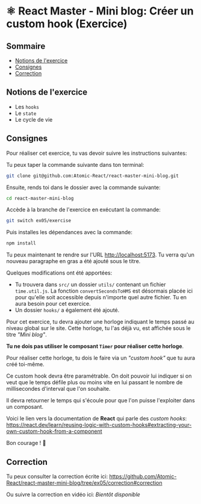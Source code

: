 # ⚛️ React Master - Mini blog: Créer un custom hook (Exercice)

## Sommaire

<!-- no toc -->
-   [Notions de l'exercice](#notions-de-lexercice)
-   [Consignes](#consignes)
-   [Correction](#correction)

## Notions de l'exercice

-   Les `hooks`
-   Le `state`
-   Le cycle de vie

## Consignes

Pour réaliser cet exercice, tu vas devoir suivre les instructions suivantes:

Tu peux taper la commande suivante dans ton terminal:

```bash
git clone git@github.com:Atomic-React/react-master-mini-blog.git
```

Ensuite, rends toi dans le dossier avec la commande suivante:

```bash
cd react-master-mini-blog
```

Accède à la branche de l'exercice en exécutant la commande:

```bash
git switch ex05/exercise
```

Puis installes les dépendances avec la commande:

```bash
npm install
```

Tu peux maintenant te rendre sur l'URL <http://localhost:5173>. Tu verra qu'un nouveau paragraphe en gras a été ajouté sous le titre.

Quelques modifications ont été apportées:

-   Tu trouvera dans `src/` un dossier `utils/` contenant un fichier `time.util.js`. La fonction `convertSecondsToHMS` est désormais placée ici pour qu'elle soit accessible depuis n'importe quel autre fichier. Tu en aura besoin pour cet exercice.
-   Un dossier `hooks/` a également été ajouté.

Pour cet exercice, tu devra ajouter une horloge indiquant le temps passé au niveau global sur le site. Cette horloge, tu l'as déjà vu, est affichée sous le titre _"Mini blog"_.

**Tu ne dois pas utiliser le composant `Timer` pour réaliser cette horloge**.

Pour réaliser cette horloge, tu dois le faire via un _"custom hook"_ que tu aura créé toi-même.

Ce custom hook devra être paramétrable. On doit pouvoir lui indiquer si on veut que le temps défile plus ou moins vite en lui passant le nombre de millisecondes d'interval que l'on souhaite.

Il devra retourner le temps qui s'écoule pour que l'on puisse l'exploiter dans un composant.

Voici le lien vers la documentation de **React** qui parle des _custom hooks_: <https://react.dev/learn/reusing-logic-with-custom-hooks#extracting-your-own-custom-hook-from-a-component>

Bon courage ! 💪

## Correction

Tu peux consulter la correction écrite ici: <https://github.com/Atomic-React/react-master-mini-blog/tree/ex05/correction#correction>

Ou suivre la correction en vidéo ici: _Bientôt disponible_
